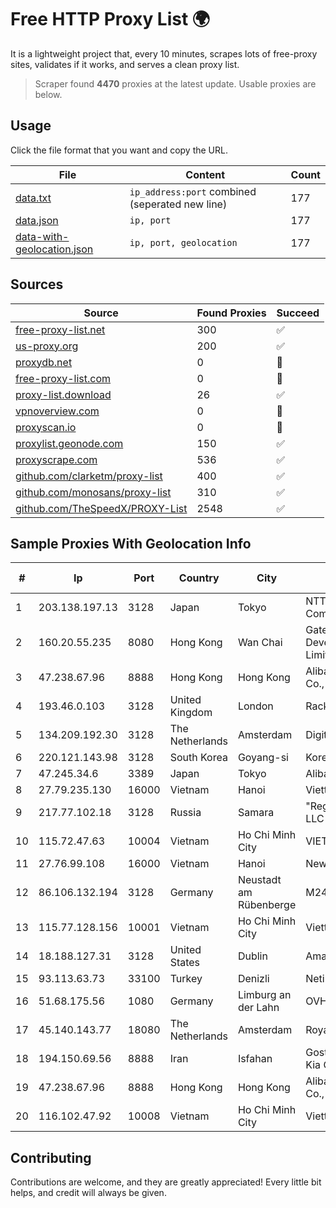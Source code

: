 
# Free HTTP Proxy List 🌍

It is a lightweight project that, every 10 minutes, scrapes lots of free-proxy sites, validates if it works, and serves a clean proxy list.


> Scraper found **4470** proxies at the latest update. Usable proxies are below.

## Usage

Click the file format that you want and copy the URL.


|File|Content|Count|
|----|-------|-----|
|[data.txt](https://raw.githubusercontent.com/themiralay/Proxy-List-World/master/data.txt)|`ip_address:port` combined (seperated new line)|177|
|[data.json](https://raw.githubusercontent.com/themiralay/Proxy-List-World/master/data.json)|`ip, port`|177|
|[data-with-geolocation.json](https://raw.githubusercontent.com/themiralay/Proxy-List-World/master/data-with-geolocation.json)|`ip, port, geolocation`|177|

## Sources

|Source|Found Proxies|Succeed|
|------|-------------|-------|
|[free-proxy-list.net](https://free-proxy-list.net)|300|✅|
|[us-proxy.org](https://www.us-proxy.org)|200|✅|
|[proxydb.net](http://proxydb.net)|0|🚫|
|[free-proxy-list.com](https://free-proxy-list.com/?page=&port=&type%5B%5D=http&type%5B%5D=https&up_time=0&search=Search)|0|🚫|
|[proxy-list.download](https://www.proxy-list.download/HTTP)|26|✅|
|[vpnoverview.com](https://vpnoverview.com/privacy/anonymous-browsing/free-proxy-servers)|0|🚫|
|[proxyscan.io](https://www.proxyscan.io)|0|🚫|
|[proxylist.geonode.com](https://proxylist.geonode.com/api/proxy-list?limit=300&page=1&sort_by=lastChecked&sort_type=desc&protocols=http,https)|150|✅|
|[proxyscrape.com](https://api.proxyscrape.com/v2/?request=displayproxies&protocol=http&timeout=10000&country=all&ssl=all&anonymity=all)|536|✅|
|[github.com/clarketm/proxy-list](https://raw.githubusercontent.com/clarketm/proxy-list/master/proxy-list-raw.txt)|400|✅|
|[github.com/monosans/proxy-list](https://raw.githubusercontent.com/monosans/proxy-list/main/proxies/http.txt)|310|✅|
|[github.com/TheSpeedX/PROXY-List](https://raw.githubusercontent.com/TheSpeedX/PROXY-List/master/http.txt)|2548|✅|


## Sample Proxies With Geolocation Info

|#|Ip|Port|Country|City|Internet Service Provider|
|-|--|----|-------|----|-------------------------|
|1|203.138.197.13|3128|Japan|Tokyo|NTT PC Communications, Inc.|
|2|160.20.55.235|8080|Hong Kong|Wan Chai|Gateway Technology Development Company Limited|
|3|47.238.67.96|8888|Hong Kong|Hong Kong|Alibaba (US) Technology Co., Ltd.|
|4|193.46.0.103|3128|United Kingdom|London|Rackdog, LLC|
|5|134.209.192.30|3128|The Netherlands|Amsterdam|DigitalOcean, LLC|
|6|220.121.143.98|3128|South Korea|Goyang-si|Korea Telecom|
|7|47.245.34.6|3389|Japan|Tokyo|Alibaba Cloud LLC|
|8|27.79.235.130|16000|Vietnam|Hanoi|Viettel Corporation|
|9|217.77.102.18|3128|Russia|Samara|"Region Svyaz Konsalt" LLC|
|10|115.72.47.63|10004|Vietnam|Ho Chi Minh City|VIETELmetro|
|11|27.76.99.108|16000|Vietnam|Hanoi|Newass2011xDSLHCMC|
|12|86.106.132.194|3128|Germany|Neustadt am Rübenberge|M247 Europe SRL|
|13|115.77.128.156|10001|Vietnam|Ho Chi Minh City|Viettel Group|
|14|18.188.127.31|3128|United States|Dublin|Amazon.com, Inc.|
|15|93.113.63.73|33100|Turkey|Denizli|Netinternet Datacenter|
|16|51.68.175.56|1080|Germany|Limburg an der Lahn|OVH SAS|
|17|45.140.143.77|18080|The Netherlands|Amsterdam|RoyaleHosting BV|
|18|194.150.69.56|8888|Iran|Isfahan|Gostaresh Ertebat Azin Kia Company PJSC|
|19|47.238.67.96|8888|Hong Kong|Hong Kong|Alibaba (US) Technology Co., Ltd.|
|20|116.102.47.92|10008|Vietnam|Ho Chi Minh City|Viettel Corporation|



## Contributing

Contributions are welcome, and they are greatly appreciated! Every
little bit helps, and credit will always be given.

